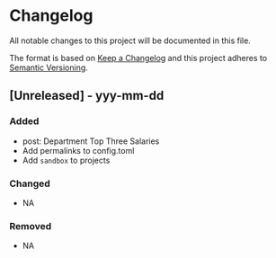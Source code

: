 # Changelog
All notable changes to this project will be documented in this file.

The format is based on [Keep a Changelog](http://keepachangelog.com/en/1.0.0/)
and this project adheres to [Semantic Versioning](http://semver.org/spec/v2.0.0.html).

## [Unreleased] - yyy-mm-dd

### Added
  - post: Department Top Three Salaries
  - Add permalinks to config.toml
  - Add `sandbox` to projects

### Changed
- NA

### Removed
- NA
